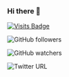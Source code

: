 ### Hi there 👋

[![Visits Badge](https://badges.pufler.dev/visits/dawamuciil/)](https://github.com/dawamuciil)

![GitHub followers](https://img.shields.io/github/followers/dawamuciil?style=social)

![GitHub watchers](https://img.shields.io/github/watchers/dawamuciil/dawamuciil?style=social)

![Twitter URL](https://img.shields.io/twitter/url?style=social&url=https%3A%2F%2Ftwitter.com%2Fslowajawam)
<!--
**dawamuciil/dawamuciil** is a ✨ _special_ ✨ repository because its `README.md` (this file) appears on your GitHub profile.

Here are some ideas to get you started:

- 🔭 I’m currently working on ...
- 🌱 I’m currently learning ...
- 👯 I’m looking to collaborate on ...
- 🤔 I’m looking for help with ...
- 💬 Ask me about ...
- 📫 How to reach me: ...
- 😄 Pronouns: ...
- ⚡ Fun fact: ...
-->

<p align="left">
<a href="https://github.com/dawamuciil">
</a>
</p>
